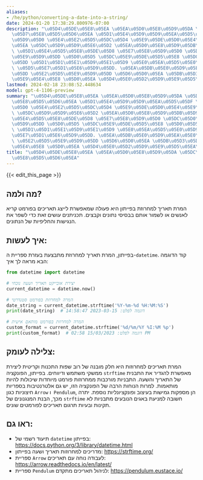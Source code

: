 ```yaml
---
aliases:
- /he/python/converting-a-date-into-a-string/
date: 2024-01-20 17:38:29.800976-07:00
description: "\u05D4\u05DE\u05E8\u05EA \u05EA\u05D0\u05E8\u05D9\u05DA \u05DC\u05DE\
  \u05D7\u05E8\u05D5\u05D6\u05EA \u05D1\u05E4\u05D9\u05D9\u05EA\u05D5\u05DF \u05D4\
  \u05D9\u05D0 \u05E4\u05E2\u05D5\u05DC\u05D4 \u05E9\u05DE\u05D0\u05E4\u05E9\u05E8\
  \u05EA \u05DC\u05D9\u05D9\u05E6\u05D2 \u05EA\u05D0\u05E8\u05D9\u05DB\u05D9\u05DD\
  \ \u05D1\u05E4\u05D5\u05E8\u05DE\u05D8 \u05E7\u05E8\u05D9\u05D0 \u05DC\u05D0\u05E0\
  \u05E9\u05D9\u05DD \u05D0\u05D5 \u05DC\u05E9\u05DE\u05D5\u05E8 \u05D0\u05D5\u05EA\
  \u05DD \u05D1\u05D1\u05E1\u05D9\u05E1\u05D9 \u05E0\u05EA\u05D5\u05E0\u05D9\u05DD\
  \ \u05D5\u05E7\u05D1\u05E6\u05D9\u05DD. \u05EA\u05DB\u05E0\u05D9\u05EA\u05E0\u05D9\
  \u05DD \u05E2\u05D5\u05E9\u05D9\u05DD \u05D6\u05D0\u05EA \u05DB\u05D3\u05D9 \u05DC\
  \u05E9\u05E4\u05E8 \u05D0\u05EA \u05D4\u05E0\u05D2\u05D9\u05E9\u05D5\u05EA\u2026"
lastmod: 2024-02-18 23:08:52.448634
model: gpt-4-1106-preview
summary: "\u05D4\u05DE\u05E8\u05EA \u05EA\u05D0\u05E8\u05D9\u05DA \u05DC\u05DE\u05D7\
  \u05E8\u05D5\u05D6\u05EA \u05D1\u05E4\u05D9\u05D9\u05EA\u05D5\u05DF \u05D4\u05D9\
  \u05D0 \u05E4\u05E2\u05D5\u05DC\u05D4 \u05E9\u05DE\u05D0\u05E4\u05E9\u05E8\u05EA\
  \ \u05DC\u05D9\u05D9\u05E6\u05D2 \u05EA\u05D0\u05E8\u05D9\u05DB\u05D9\u05DD \u05D1\
  \u05E4\u05D5\u05E8\u05DE\u05D8 \u05E7\u05E8\u05D9\u05D0 \u05DC\u05D0\u05E0\u05E9\
  \u05D9\u05DD \u05D0\u05D5 \u05DC\u05E9\u05DE\u05D5\u05E8 \u05D0\u05D5\u05EA\u05DD\
  \ \u05D1\u05D1\u05E1\u05D9\u05E1\u05D9 \u05E0\u05EA\u05D5\u05E0\u05D9\u05DD \u05D5\
  \u05E7\u05D1\u05E6\u05D9\u05DD. \u05EA\u05DB\u05E0\u05D9\u05EA\u05E0\u05D9\u05DD\
  \ \u05E2\u05D5\u05E9\u05D9\u05DD \u05D6\u05D0\u05EA \u05DB\u05D3\u05D9 \u05DC\u05E9\
  \u05E4\u05E8 \u05D0\u05EA \u05D4\u05E0\u05D2\u05D9\u05E9\u05D5\u05EA\u2026"
title: "\u05D4\u05DE\u05E8\u05EA \u05EA\u05D0\u05E8\u05D9\u05DA \u05DC\u05DE\u05D7\
  \u05E8\u05D5\u05D6\u05EA"
---
```


{{< edit_this_page >}}

## מה ולמה?
המרת תאריך למחרוזת בפייתון היא פעולה שמאפשרת לייצג תאריכים בפורמט קריא לאנשים או לשמור אותם בבסיסי נתונים וקבצים. תכניתנים עושים זאת כדי לשפר את הנגישות והחליפיות של הנתונים.

## איך לעשות:
בפייתון, המרת תאריך למחרוזת מתבצעת בעזרת ספריית ה-`datetime`. קוד הדוגמה הבא מראה לך איך:

```Python
from datetime import datetime

# יצירת אובייקט תאריך ושעה נוכחי
current_datetime = datetime.now()

# המרה למחרוזת בפורמט סטנדרטי
date_string = current_datetime.strftime('%Y-%m-%d %H:%M:%S')
print(date_string)  # דוגמה לפלט: 2023-03-15 14:58:47

# המרה למחרוזת בפורמט מותאם אישית
custom_format = current_datetime.strftime('%d/%m/%Y %I:%M %p')
print(custom_format)  # דוגמה לפלט: 15/03/2023 02:58 PM
```

## צלילה לעומק:
המרת תאריכים למחרוזות היא חלק מובנה של רוב שפות התכנות וקריטית ליצירת ממשקי משתמש ודיווחים. בפייתון, הפונקציה `strftime` מאפשרת להגדיר את התבנית של התאריך והשעה. התבניות מורכבות ממחרוזות פורמט מיוחדות שיכולות להיות מותאמות. למרות הנוחות הרבה של הפונקציה הזו, יש גם אלטרנטיבות בספריות חיצוניות כגון `Arrow` ו` Pendulum`, הן מספקות גמישות בעיצוב ופונקציונליות נוספת. יתרה מכך, הבנת המנגנונים של `strftime` חשובה למניעת באגים הנובעים מתבניות לא תקינות ובעיות תרגום תאריכים לפורמטים שונים.

## ראו גם:
- תיעוד רשמי של `datetime` בפייתון:
  https://docs.python.org/3/library/datetime.html
- מדריכים למחרוזות תאריך ושעה בפייתון:
  https://strftime.org/
- ספריית `Arrow` לעבודה נוחה עם תאריכים:
  https://arrow.readthedocs.io/en/latest/
- ספריית `Pendulum` לניהול תאריכים מתקדם:
  https://pendulum.eustace.io/
